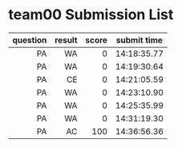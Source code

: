 # team00 Submission List
question | result | score | submit time
----:|----:|-----:|-----
PA | WA | 0 | 14:18:35.77 
PA | WA | 0 | 14:19:30.64 
PA | CE | 0 | 14:21:05.59 
PA | WA | 0 | 14:23:10.90 
PA | WA | 0 | 14:25:35.99 
PA | WA | 0 | 14:31:19.30 
PA | AC | 100 | 14:36:56.36 
